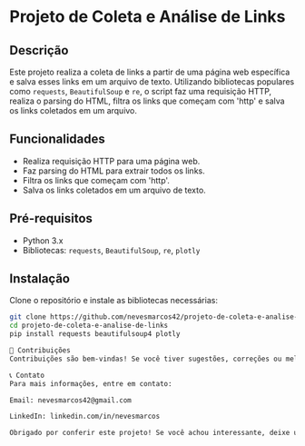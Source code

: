 # Projeto de Coleta e Análise de Links

## Descrição
Este projeto realiza a coleta de links a partir de uma página web específica e salva esses links em um arquivo de texto. Utilizando bibliotecas populares como `requests`, `BeautifulSoup` e `re`, o script faz uma requisição HTTP, realiza o parsing do HTML, filtra os links que começam com 'http' e salva os links coletados em um arquivo.

## Funcionalidades
- Realiza requisição HTTP para uma página web.
- Faz parsing do HTML para extrair todos os links.
- Filtra os links que começam com 'http'.
- Salva os links coletados em um arquivo de texto.

## Pré-requisitos
- Python 3.x
- Bibliotecas: `requests`, `BeautifulSoup`, `re`, `plotly`

## Instalação
Clone o repositório e instale as bibliotecas necessárias:
```sh
git clone https://github.com/nevesmarcos42/projeto-de-coleta-e-analise-de-links.git
cd projeto-de-coleta-e-analise-de-links
pip install requests beautifulsoup4 plotly

🌟 Contribuições
Contribuições são bem-vindas! Se você tiver sugestões, correções ou melhorias, sinta-se à vontade para abrir issues e enviar pull requests.

📞 Contato
Para mais informações, entre em contato:

Email: nevesmarcos42@gmail.com

LinkedIn: linkedin.com/in/nevesmarcos

Obrigado por conferir este projeto! Se você achou interessante, deixe uma estrela no repositório e compartilhe com seus colegas. 🚀✨

